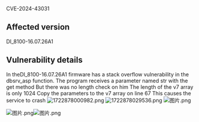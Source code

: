 CVE-2024-43031

## Affected version
DI_8100-16.07.26A1
## Vulnerability details
 In theDI_8100-16.07.26A1 firmware has a stack overflow vulnerability in the dbsrv_asp function. 
The program receives a parameter named str with the get method
But there was no length check on him
The length of the v7 array is only 1024
Copy the parameters to the v7 array on line 67
This causes the service to crash
![1722878000982.png](https://cdn.nlark.com/yuque/0/2024/png/43672949/1722878006716-992507b2-bec3-4401-8dd6-0eb056720373.png#averageHue=%23fdfbfb&clientId=u82a8ebed-122c-4&from=paste&height=399&id=ue7b2311d&originHeight=488&originWidth=880&originalType=binary&ratio=1.2244897959183674&rotation=0&showTitle=false&size=43264&status=done&style=none&taskId=uda636f42-a585-49d3-b771-e52cbc000b8&title=&width=718.6666666666666)
![1722878029536.png](https://cdn.nlark.com/yuque/0/2024/png/43672949/1722878033978-912d551f-b27b-47b5-9688-ebe0eb8e9733.png#averageHue=%23fcfbfb&clientId=u82a8ebed-122c-4&from=paste&height=333&id=u08ece795&originHeight=408&originWidth=784&originalType=binary&ratio=1.2244897959183674&rotation=0&showTitle=false&size=23290&status=done&style=none&taskId=uae1c1ad9-76a0-48d2-b8f0-5808724f62a&title=&width=640.2666666666667)
![图片.png](https://cdn.nlark.com/yuque/0/2024/png/43672949/1722878185546-dbee099e-a190-47ae-ab21-b752dfd66588.png#averageHue=%23ebebea&clientId=u82a8ebed-122c-4&from=paste&height=1017&id=u3a2b4157&originHeight=1245&originWidth=1203&originalType=binary&ratio=1.2244897959183674&rotation=0&showTitle=false&size=477521&status=done&style=none&taskId=ua4a6e9a3-2789-47b5-b0a9-d5c097963f1&title=&width=982.4499999999999)

![图片.png](https://cdn.nlark.com/yuque/0/2024/png/43672949/1722877952369-b979b13e-f3df-4b49-b213-739b1c45759f.png#averageHue=%23f8f1f1&clientId=u82a8ebed-122c-4&from=paste&height=903&id=u38c43198&originHeight=1106&originWidth=939&originalType=binary&ratio=1.2244897959183674&rotation=0&showTitle=false&size=80355&status=done&style=none&taskId=ufb57c0d3-bb00-41ea-b8ec-ab7e64e4284&title=&width=766.85)![图片.png](https://cdn.nlark.com/yuque/0/2024/png/43672949/1722878214699-664002bc-1678-471b-a74a-0c736a1813b0.png#averageHue=%23fdfdfd&clientId=u82a8ebed-122c-4&from=paste&height=877&id=ud9b5bcbb&originHeight=1074&originWidth=1248&originalType=binary&ratio=1.2244897959183674&rotation=0&showTitle=false&size=99658&status=done&style=none&taskId=uc8c0183d-2db8-4426-9039-41ff3f55fc5&title=&width=1019.1999999999999)

